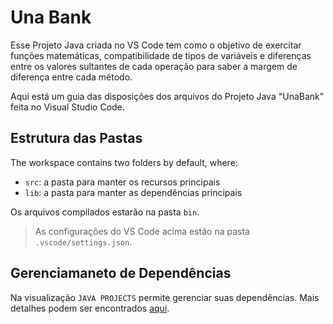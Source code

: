 # Una Bank
Esse Projeto Java criada no VS Code tem como o objetivo de exercitar funções matemáticas, compatibilidade de tipos de variáveis e diferenças entre os valores sultantes de cada operação para saber a margem de diferença entre cada método.

Aqui está um guia das disposições dos arquivos do Projeto Java "UnaBank" feita no Visual Studio Code.

## Estrutura das Pastas

The workspace contains two folders by default, where:

- `src`: a pasta para manter os recursos principais
- `lib`: a pasta para manter as dependências principais

Os arquivos compilados estarão na pasta `bin`.

> As configurações do VS Code acima estão na pasta `.vscode/settings.json`.

## Gerenciamaneto de Dependências

Na visualização `JAVA PROJECTS` permite gerenciar suas dependências. Mais detalhes podem ser encontrados [aqui](https://github.com/microsoft/vscode-java-dependency#manage-dependencies).
